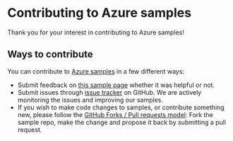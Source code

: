# Contributing to Azure samples

Thank you for your interest in contributing to Azure samples!

## Ways to contribute

You can contribute to [Azure samples](https://github.com/Azure-Samples/aks-dotnet-manage-kubernetes-cluster) in a few different ways:

- Submit feedback on [this sample page](https://azure.microsoft.com/documentation/samples/aks-dotnet-manage-kubernetes-cluster/) whether it was helpful or not.  
- Submit issues through [issue tracker](https://github.com/Azure-Samples/aks-dotnet-manage-kubernetes-cluster/issues) on GitHub. We are actively monitoring the issues and improving our samples.
- If you wish to make code changes to samples, or contribute something new, please follow the [GitHub Forks / Pull requests model](https://help.github.com/articles/fork-a-repo/): Fork the sample repo, make the change and propose it back by submitting a pull request.